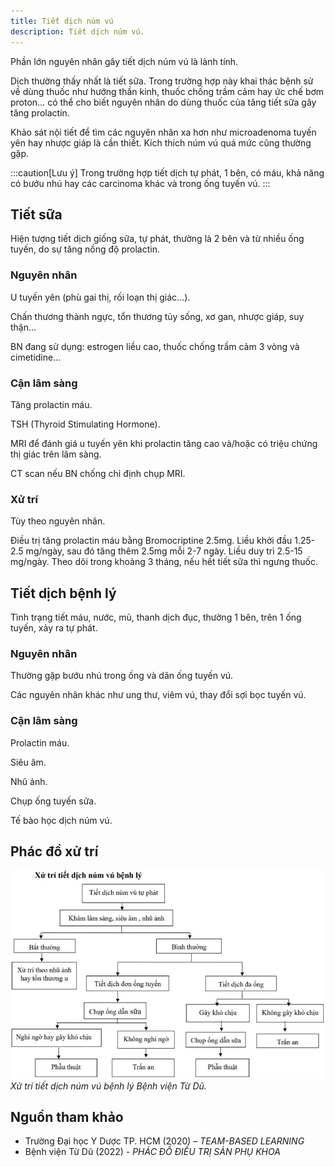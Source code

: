 ```yaml
---
title: Tiết dịch núm vú
description: Tiết dịch núm vú.
---
```


Phần lớn nguyên nhân gây tiết dịch núm vú là lành tính.

Dịch thường thấy nhất là tiết sữa. Trong trường hợp này khai thác bệnh sử về dùng thuốc như hướng thần kinh, thuốc chống trầm cảm hay ức chế bơm proton… có thể cho biết nguyên nhân do dùng thuốc của tăng tiết sữa gây tăng prolactin.

Khảo sát nội tiết để tìm các nguyên nhân xa hơn như microadenoma tuyến yên hay nhược giáp là cần thiết. Kích thích núm vú quá mức cũng thường gặp.

:::caution[Lưu ý]
Trong trường hợp tiết dịch tự phát, 1 bên, có máu, khả năng có bướu nhú hay các carcinoma khác và trong ống tuyến vú.
:::

## Tiết sữa

Hiện tượng tiết dịch giống sữa, tự phát, thường là 2 bên và từ nhiều ống tuyến, do sự tăng nồng độ prolactin.

### Nguyên nhân

U tuyến yên (phù gai thị, rối loạn thị giác…).

Chấn thương thành ngực, tổn thương tủy sống, xơ gan, nhược giáp, suy thận…

BN đang sử dụng: estrogen liều cao, thuốc chống trầm cảm 3 vòng và cimetidine…

### Cận lâm sàng

Tăng prolactin máu.

TSH (Thyroid Stimulating Hormone).

MRI để đánh giá u tuyến yên khi prolactin tăng cao và/hoặc có triệu chứng thị giác trên lâm sàng.

CT scan nếu BN chống chỉ định chụp MRI.

### Xử trí

Tùy theo nguyên nhân.

Điều trị tăng prolactin máu bằng Bromocriptine 2.5mg. Liều khởi đầu 1.25-2.5 mg/ngày, sau đó tăng thêm 2.5mg mỗi 2-7 ngày. Liều duy trì 2.5-15 mg/ngày. Theo dõi trong khoảng 3 tháng, nếu hết tiết sữa thì ngưng thuốc.

## Tiết dịch bệnh lý

Tình trạng tiết máu, nước, mủ, thanh dịch đục, thường 1 bên, trên 1 ống tuyến, xảy ra tự phát.

### Nguyên nhân

Thường gặp bướu nhú trong ống và dãn ống tuyến vú.

Các nguyên nhân khác như ung thư, viêm vú, thay đổi sợi bọc tuyến vú.

### Cận lâm sàng

Prolactin máu.

Siêu âm.

Nhũ ảnh.

Chụp ống tuyến sữa.

Tế bào học dịch núm vú.

## Phác đồ xử trí

![Xử trí tiết dịch núm vú bệnh lý Bệnh viện Từ Dũ](../../../../assets/phu-khoa/tiet-dich-num-vu/xu-tri-tiet-dich-num-vu-benh-ly.jpeg)
_Xử trí tiết dịch núm vú bệnh lý Bệnh viện Từ Dũ._

## Nguồn tham khảo

- Trường Đại học Y Dược TP. HCM (2020) – _TEAM-BASED LEARNING_
- Bệnh viện Từ Dũ (2022) - _PHÁC ĐỒ ĐIỀU TRỊ SẢN PHỤ KHOA_
